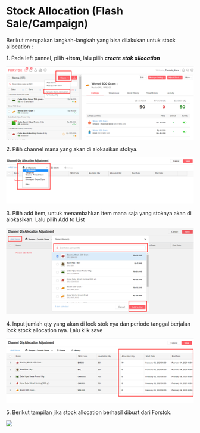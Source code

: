 # Stock Allocation (Flash Sale/Campaign)

Berikut merupakan langkah-langkah yang bisa dilakukan untuk stock allocation :&#x20;

1\. Pada left pannel, pilih **+item**, lalu pilih _**create stok allocation**_

![](<../../.gitbook/assets/image (146).png>)

2\. Pilih channel mana yang akan di alokasikan stokya.&#x20;

![](<../../.gitbook/assets/image (55).png>)

3\. Pilih add item, untuk menambahkan item mana saja yang stoknya akan di alokasikan. Lalu pilih Add to List

![](<../../.gitbook/assets/image (66).png>)

4\. Input jumlah qty yang akan di lock stok nya dan periode tanggal berjalan lock stock allocation nya. Lalu klik save

![](<../../.gitbook/assets/image (201).png>)

5\. Berikut tampilan jika stock allocation berhasil dibuat dari Forstok.

![](https://s3.amazonaws.com/cdn.freshdesk.com/data/helpdesk/attachments/production/48084863744/original/AWiWQ1enPZdoet2w3Ef19Mvqpk0JfrfVsA.png?1612293873)
